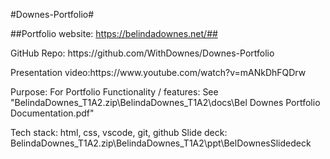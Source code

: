#Downes-Portfolio#

##Portfolio website: https://belindadownes.net/##
<p>GitHub Repo: https://github.com/WithDownes/Downes-Portfolio</p>
Presentation video:https://www.youtube.com/watch?v=mANkDhFQDrw

Purpose: For Portfolio
Functionality / features: See "BelindaDownes_T1A2.zip\BelindaDownes_T1A2\docs\Bel Downes Portfolio Documentation.pdf"

Tech stack: html, css, vscode, git, github
Slide deck: BelindaDownes_T1A2.zip\BelindaDownes_T1A2\ppt\BelDownesSlidedeck

